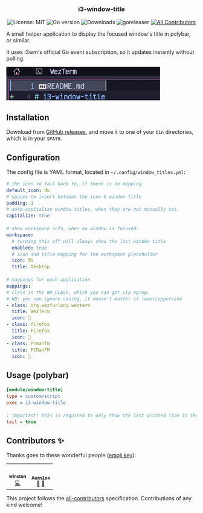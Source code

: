 <h3 align="center">
  i3-window-title
</h3>

<p align="center">
  <img alt="License: MIT" src="https://img.shields.io/github/license/nekowinston/i3-window-title">
  <img alt="Go version" src="https://img.shields.io/github/go-mod/go-version/nekowinston/i3-window-title">
  <img alt="Downloads" src="https://img.shields.io/github/downloads/nekowinston/i3-window-title/total">
  <img alt="goreleaser" src="https://github.com/nekowinston/i3-window-title/actions/workflows/release.yml/badge.svg">
<!-- ALL-CONTRIBUTORS-BADGE:START - Do not remove or modify this section -->
<a href='#contributors-'><img alt='All Contributors' src='https://img.shields.io/badge/all_contributors-2-orange.svg'/></a>
<!-- ALL-CONTRIBUTORS-BADGE:END -->
</p>

A small helper application to display the focused window's title in polybar, or similar.

It uses i3wm's official Go event subscription, so it updates instantly without polling.

![Preview](assets/preview.gif)

## Installation

Download from [GitHub releases](https://github.com/nekowinston/i3-window-title/releases),
and move it to one of your `bin` directories, which is in your `$PATH`.

## Configuration

The config file is YAML format, located in `~/.config/window_titles.yml`:

```yaml
# the icon to fall back to, if there is no mapping
default_icon: ﬓ
# spaces to insert between the icon & window title
padding: 1
# auto-capitalize window titles, when they are not manually set.
capitalize: true

# show workspace info, when no window is focused.
workspace:
  # turning this off will always show the last window title
  enabled: true 
  # icon and title mapping for the workspace placeholder
  icon: ﬓ
  title: Desktop

# mappings for each application
mappings:
# class is the WM_CLASS, which you can get via xprop.
# NB: you can ignore casing, it doesn't matter if lower/uppercase
- class: org.wezfurlong.wezterm
  title: WezTerm
  icon: 
- class: firefox
  title: Firefox
  icon: 
- class: Pcmanfm
  title: PCManFM
  icon: 
```

## Usage (polybar)

```ini
[module/window-title]
type = custom/script
exec = i3-window-title

; important! this is required to only show the last printed line in the bar
tail = true
```

## Contributors ✨

Thanks goes to these wonderful people ([emoji key](https://allcontributors.org/docs/en/emoji-key)):

<!-- ALL-CONTRIBUTORS-LIST:START - Do not remove or modify this section -->
<!-- prettier-ignore-start -->
<!-- markdownlint-disable -->
<table>
  <tr>
    <td align="center"><a href="https://winston.sh/"><img src="https://avatars.githubusercontent.com/u/79978224?v=4?s=100" width="100px;" alt=""/><br /><sub><b>winston</b></sub></a><br /><a href="https://github.com/nekowinston/i3-window-title/commits?author=nekowinston" title="Code">💻</a></td>
    <td align="center"><a href="https://github.com/Aurn1ox"><img src="https://avatars.githubusercontent.com/u/87845319?v=4?s=100" width="100px;" alt=""/><br /><sub><b>Aurn1ox</b></sub></a><br /><a href="#ideas-Aurn1ox" title="Ideas, Planning, & Feedback">🤔</a> <a href="#userTesting-Aurn1ox" title="User Testing">📓</a></td>
  </tr>
</table>

<!-- markdownlint-restore -->
<!-- prettier-ignore-end -->

<!-- ALL-CONTRIBUTORS-LIST:END -->

This project follows the [all-contributors](https://github.com/all-contributors/all-contributors) specification. Contributions of any kind welcome!
